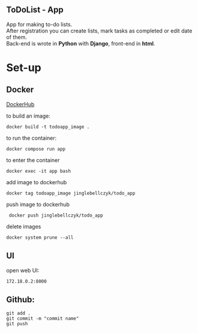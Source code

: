 ## ToDoList - App

App for making to-do lists.  
After registration you can create lists, mark tasks as completed or edit date of them.   
Back-end is wrote in **Python** with **Django**, front-end in **html**.

# Set-up
## Docker
[DockerHub](https://hub.docker.com/r/jinglebellczyk/todo_app)

to build an image:
```
docker build -t todoapp_image . 
```
to run the container:
```
docker compose run app
```
to enter the container
```
docker exec -it app bash
```
add image to dockerhub
```
docker tag todoapp_image jinglebellczyk/todo_app
```
push image to dockerhub
```
 docker push jinglebellczyk/todo_app
```
delete images
```
docker system prune --all 
```
## UI
open web UI:
```
172.18.0.2:8000
```

## Github:
```
git add .
git commit -m "commit name"
git push
```
